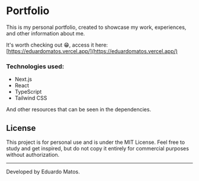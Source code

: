 # Portfolio

This is my personal portfolio, created to showcase my work, experiences, and other information about me.

It's worth checking out 😁, access it here: [https://eduardomatos.vercel.app/](https://eduardomatos.vercel.app/)

### Technologies used:

- Next.js
- React
- TypeScript
- Tailwind CSS

And other resources that can be seen in the dependencies.

## License

This project is for personal use and is under the MIT License. Feel free to study and get inspired, but do not copy it entirely for commercial purposes without authorization.

---

Developed by Eduardo Matos.
